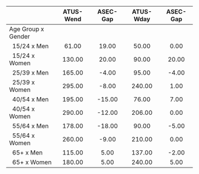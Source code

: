 
|                      |    ATUS-Wend |     ASEC-Gap |    ATUS-Wday |     ASEC-Gap |
| -------------------- | :----------: | :----------: | :----------: | :----------: |
| Age Group x Gender   |              |              |              |              |
| &nbsp;&nbsp;15/24 x Men |        61.00 |        19.00 |        50.00 |         0.00 |
| &nbsp;&nbsp;15/24 x Women |       130.00 |        20.00 |        90.00 |        20.00 |
| &nbsp;&nbsp;25/39 x Men |       165.00 |        -4.00 |        95.00 |        -4.00 |
| &nbsp;&nbsp;25/39 x Women |       295.00 |        -8.00 |       240.00 |         1.00 |
| &nbsp;&nbsp;40/54 x Men |       195.00 |       -15.00 |        76.00 |         7.00 |
| &nbsp;&nbsp;40/54 x Women |       290.00 |       -12.00 |       206.00 |         0.00 |
| &nbsp;&nbsp;55/64 x Men |       178.00 |       -18.00 |        90.00 |        -5.00 |
| &nbsp;&nbsp;55/64 x Women |       260.00 |        -9.00 |       210.00 |         0.00 |
| &nbsp;&nbsp;65+ x Men |       115.00 |         5.00 |       137.00 |        -2.00 |
| &nbsp;&nbsp;65+ x Women |       180.00 |         5.00 |       240.00 |         5.00 |

